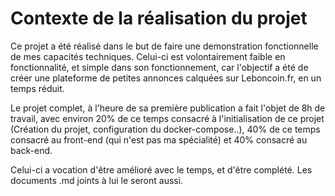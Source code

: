 # Contexte de la réalisation du projet

Ce projet a été réalisé dans le but de faire une demonstration fonctionnelle de mes capacités techniques.
Celui-ci est volontairement faible en fonctionnalité, et simple dans son fonctionnement, car l'objectif a été de créer une plateforme de petites annonces calquées sur Leboncoin.fr, en un temps réduit.

Le projet complet, à l'heure de sa première publication a fait l'objet de 8h de travail, avec environ 20% de ce temps consacré à l'initialisation de ce projet (Création du projet, configuration du docker-compose..), 40% de ce temps consacré au front-end (qui n'est pas ma spécialité) et 40% consacré au back-end.

Celui-ci a vocation d'être amélioré avec le temps, et d'être complété. Les documents .md joints à lui le seront aussi.